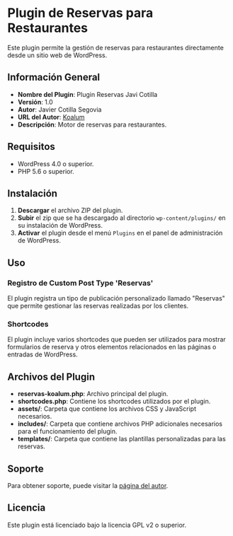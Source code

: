 # Plugin de Reservas para Restaurantes

Este plugin permite la gestión de reservas para restaurantes directamente desde un sitio web de WordPress.

## Información General

- **Nombre del Plugin**: Plugin Reservas Javi Cotilla
- **Versión**: 1.0
- **Autor**: Javier Cotilla Segovia
- **URL del Autor**: [Koalum](https://koalum.com)
- **Descripción**: Motor de reservas para restaurantes.

## Requisitos

- WordPress 4.0 o superior.
- PHP 5.6 o superior.

## Instalación

1. **Descargar** el archivo ZIP del plugin.
2. **Subir** el zip que se ha descargado al directorio `wp-content/plugins/` en su instalación de WordPress.
3. **Activar** el plugin desde el menú `Plugins` en el panel de administración de WordPress.

## Uso

### Registro de Custom Post Type 'Reservas'

El plugin registra un tipo de publicación personalizado llamado "Reservas" que permite gestionar las reservas realizadas por los clientes.

### Shortcodes

El plugin incluye varios shortcodes que pueden ser utilizados para mostrar formularios de reserva y otros elementos relacionados en las páginas o entradas de WordPress.


## Archivos del Plugin

- **reservas-koalum.php**: Archivo principal del plugin.
- **shortcodes.php**: Contiene los shortcodes utilizados por el plugin.
- **assets/**: Carpeta que contiene los archivos CSS y JavaScript necesarios.
- **includes/**: Carpeta que contiene archivos PHP adicionales necesarios para el funcionamiento del plugin.
- **templates/**: Carpeta que contiene las plantillas personalizadas para las reservas.

## Soporte

Para obtener soporte, puede visitar la [página del autor](https://koalum.com).

## Licencia

Este plugin está licenciado bajo la licencia GPL v2 o superior.
